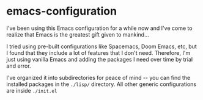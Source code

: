 # emacs-configuration

I've been using this Emacs configuration for a while now and I've come to realize that Emacs is the greatest gift given to mankind...

I tried using pre-built configurations like Spacemacs, Doom Emacs, etc, but I found that they include a lot 
of features that I don't need. Therefore, I'm just using vanilla Emacs and adding the packages I need over time
by trial and error.

I've organized it into subdirectories for peace of mind -- you can find the installed packages in the `./lisp/` directory. 
All other generic configurations are inside `./init.el`
